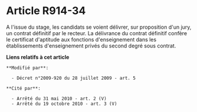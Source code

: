 # Article R914-34

A l'issue du stage, les candidats se voient délivrer, sur proposition d'un jury, un contrat définitif par le recteur. La
délivrance du contrat définitif confère le certificat d'aptitude aux fonctions d'enseignement dans les établissements
d'enseignement privés du second degré sous contrat.

**Liens relatifs à cet article**

	**Modifié par**:

	  - Décret n°2009-920 du 28 juillet 2009 - art. 5

	**Cité par**:

	  - Arrêté du 31 mai 2010 - art. 2 (V)
	  - Arrêté du 19 octobre 2010 - art. 3 (V)
